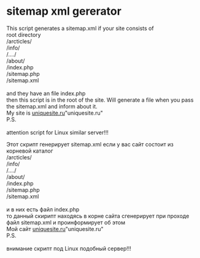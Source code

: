 # sitemap xml gererator
This script generates a sitemap.xml
if your site consists of<br />
root directory<br />
/arcticles/<br />
/info/<br />
/..../<br />
/about/<br />
/index.php<br />
/sitemap.php<br />
/sitemap.xml<br />
<br />
and they have an file index.php<br />
then this script is in the root of the site. Will generate a file when you pass the sitemap.xml and inform about it.<br />
My site is [uniquesite.ru](http://uniquesite.ru)"uniquesite.ru"<br />
P.S.<br />  
attention script for Linux similar server!!!

Этот скрипт генерирует sitemap.xml
если у вас сайт состоит из<br />
корневой каталог<br />
/arcticles/<br />
/info/<br />
/..../<br />
/about/<br />
/index.php<br />
/sitemap.php<br />
/sitemap.xml<br />
<br />
и в них есть файл index.php<br />
то данный скирипт находясь в корне сайта сгенерирует при проходе файл sitemap.xml и проинформирует об этом<br />
Мой сайт [uniquesite.ru](http://uniquesite.ru)"uniquesite.ru"<br />
P.S.<br />  
внимание скрипт под Linux подобный сервер!!!
